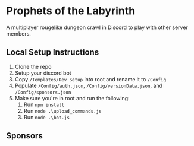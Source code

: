 # Prophets of the Labyrinth
A multiplayer rougelike dungeon crawl in Discord to play with other server members.

## Local Setup Instructions
1. Clone the repo
2. Setup your discord bot
3. Copy `/Templates/Dev Setup` into root and rename it to `/Config`
4. Populate `/Config/auth.json`, `/Config/versionData.json`, and `/Config/sponsors.json`
5. Make sure you're in root and run the following:
   1. Run `npm install`
   2. Run `node .\upload_commands.js`
   3. Run `node .\bot.js`

## Sponsors
<!-- sponsors --><!-- sponsors -->
